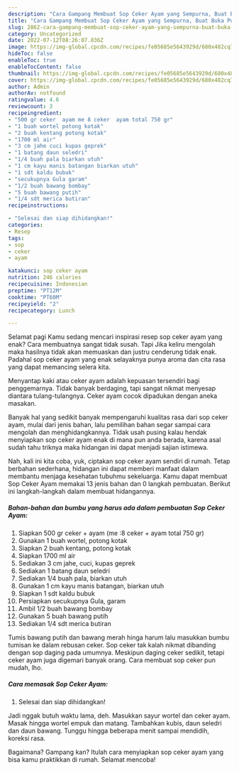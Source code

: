```yaml
---
description: "Cara Gampang Membuat Sop Ceker Ayam yang Sempurna, Buat Buka Puasa Menggugah Selera"
title: "Cara Gampang Membuat Sop Ceker Ayam yang Sempurna, Buat Buka Puasa Menggugah Selera"
slug: 2862-cara-gampang-membuat-sop-ceker-ayam-yang-sempurna-buat-buka-puasa-menggugah-selera
category: Uncategorized
date: 2022-07-12T08:26:07.836Z
image: https://img-global.cpcdn.com/recipes/fe05685e5643929d/680x482cq70/sop-ceker-ayam-foto-resep-utama.jpg
hideToc: false
enableToc: true
enableTocContent: false
thumbnail: https://img-global.cpcdn.com/recipes/fe05685e5643929d/680x482cq70/sop-ceker-ayam-foto-resep-utama.jpg
cover: https://img-global.cpcdn.com/recipes/fe05685e5643929d/680x482cq70/sop-ceker-ayam-foto-resep-utama.jpg
author: Admin
authorAv: notfound
ratingvalue: 4.6
reviewcount: 3
recipeingredient:
- "500 gr ceker  ayam me 8 ceker  ayam total 750 gr"
- "1 buah wortel potong kotak"
- "2 buah kentang potong kotak"
- "1700 ml air"
- "3 cm jahe cuci kupas geprek"
- "1 batang daun seledri"
- "1/4 buah pala biarkan utuh"
- "1 cm kayu manis batangan biarkan utuh"
- "1 sdt kaldu bubuk"
- "secukupnya Gula garam"
- "1/2 buah bawang bombay"
- "5 buah bawang putih"
- "1/4 sdt merica butiran"
recipeinstructions:

- "Selesai dan siap dihidangkan!"
categories:
- Resep
tags:
- sop
- ceker
- ayam

katakunci: sop ceker ayam 
nutrition: 246 calories
recipecuisine: Indonesian
preptime: "PT12M"
cooktime: "PT60M"
recipeyield: "2"
recipecategory: Lunch

---
```



Selamat pagi Kamu sedang mencari inspirasi resep sop ceker ayam yang enak? Cara membuatnya sangat tidak susah. Tapi Jika keliru mengolah maka hasilnya tidak akan memuaskan dan justru cenderung tidak enak. Padahal sop ceker ayam yang enak selayaknya punya aroma dan cita rasa yang dapat memancing selera kita.


Menyantap kaki atau ceker ayam adalah kepuasan tersendiri bagi penggemarnya. Tidak banyak berdaging, tapi sangat nikmat menyesap diantara tulang-tulangnya. Ceker ayam cocok dipadukan dengan aneka masakan.

Banyak hal yang sedikit banyak mempengaruhi kualitas rasa dari sop ceker ayam, mulai dari jenis bahan, lalu pemilihan bahan segar sampai cara mengolah dan menghidangkannya. Tidak usah pusing kalau hendak menyiapkan sop ceker ayam enak di mana pun anda berada, karena asal sudah tahu triknya maka hidangan ini dapat menjadi sajian istimewa.


Nah, kali ini kita coba, yuk, ciptakan sop ceker ayam sendiri di rumah. Tetap berbahan sederhana, hidangan ini dapat memberi manfaat dalam membantu menjaga kesehatan tubuhmu sekeluarga. Kamu dapat membuat Sop Ceker Ayam memakai 13 jenis bahan dan 0 langkah pembuatan. Berikut ini langkah-langkah dalam membuat hidangannya.

<!--inarticleads1-->

##### Bahan-bahan dan bumbu yang harus ada dalam pembuatan Sop Ceker Ayam:

1. Siapkan 500 gr ceker + ayam (me :8 ceker + ayam total 750 gr)
1. Gunakan 1 buah wortel, potong kotak
1. Siapkan 2 buah kentang, potong kotak
1. Siapkan 1700 ml air
1. Sediakan 3 cm jahe, cuci, kupas geprek
1. Sediakan 1 batang daun seledri
1. Sediakan 1/4 buah pala, biarkan utuh
1. Gunakan 1 cm kayu manis batangan, biarkan utuh
1. Siapkan 1 sdt kaldu bubuk
1. Persiapkan secukupnya Gula, garam
1. Ambil 1/2 buah bawang bombay
1. Gunakan 5 buah bawang putih
1. Sediakan 1/4 sdt merica butiran


Tumis bawang putih dan bawang merah hinga harum lalu masukkan bumbu tumisan ke dalam rebusan ceker. Sop ceker tak kalah nikmat dibanding dengan sop daging pada umumnya. Meskipun daging ceker sedikit, tetapi ceker ayam juga digemari banyak orang. Cara membuat sop ceker pun mudah, lho. 

<!--inarticleads2-->

##### Cara memasak Sop Ceker Ayam:


1. Selesai dan siap dihidangkan!

Jadi nggak butuh waktu lama, deh. Masukkan sayur wortel dan ceker ayam. Masak hingga wortel empuk dan matang. Tambahkan kubis, daun seledri dan daun bawang. Tunggu hingga beberapa menit sampai mendidih, koreksi rasa. 

Bagaimana? Gampang kan? Itulah cara menyiapkan sop ceker ayam yang bisa kamu praktikkan di rumah. Selamat mencoba!

